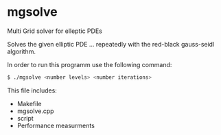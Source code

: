 # mgsolve
Multi Grid solver for elleptic PDEs

Solves the given elliptic PDE ... repeatedly with the red-black gauss-seidl algorithm.

In order to run this programm use the following command:
```sh
$ ./mgsolve <number levels> <number iterations>
```

This file includes:
  - Makefile
  - mgsolve.cpp
  - script
  - Performance measurments
